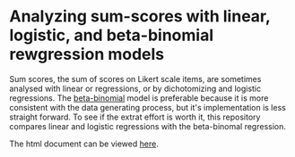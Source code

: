 # Analyzing sum-scores with linear, logistic, and beta-binomial rewgression models

Sum scores, the sum of scores on Likert scale items, are sometimes analysed with linear or regressions, or by dichotomizing and logistic regressions. The [beta-binomial](https://en.wikipedia.org/wiki/Beta-binomial_distribution) model is preferable because it is more consistent with the data generating process, but it's implementation is less straight forward. To see if the extrat effort is worth it, this repository compares linear and logistic regressions with the beta-binomal regression. 


The html document can be viewed [here](http://htmlpreview.github.io/?https://github.com/gbiele/sumscores/blob/master/AnalyseSumscores.html).